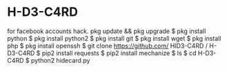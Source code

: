 # H-D3-C4RD
for facebook accounts hack.
pkg update && pkg upgrade
$ pkg install python
$ pkg install python2
$ pkg install git
$ pkg install wget
$ pkg install php
$ pkg install openssh
$ git clone https://github.com/ HID3-C4RD /
H-D3-C4RD 
$ pip2 install requests
$ pip2 install mechanize
$ ls
$ cd H-D3-C4RD 
$ python2 hidecard.py
